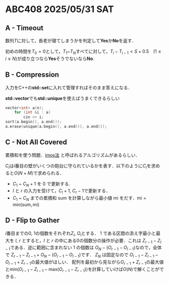 # ABC408 2025/05/31 SAT

## A - Timeout

数列$`T`$に対して，長老が寝てしまうかを判定して**Yes**か**No**を返す．

初めの時間を$`T_0 = 0`$として，$`T_1`$~$`T_N`$すべてに対して，$`T_i-T_{i-1} < S+0.5 `$　($`1 \leq i \leq N`$)が成り立つなら**Yes**そうでないなら**No**.

## B -  Compression

入力をC++の**std::set**に入れて管理すればそのまま答えになる．

**std::vector**でも**std::unique**を使えばうまくできるらしい

```cpp
vector<int> a(n);
    for (int &i : a)
        cin >> i;
sort(a.begin(), a.end());
a.erase(unique(a.begin(), a.end()), a.end());
````

## C - Not All Covered

累積和を使う問題．[imos法](https://imoz.jp/algorithms/imos_method.html) と呼ばれるアルゴリズムがあるらしい．

$`C_i`$は$i$番目の壁がいくつの砲台に守られているかを表す．以下のように$`C_i`$を求めると$`O(N+M)`$で求められる．

- $`C_1`$ ~ $`C_N+1`$ を $0$ で更新する.
- $l$ と $r$ の入力を受けて，$C_l+1$, $C_r-1$で更新する．
- $`C_1`$ ~ $`C_N`$ までの累積和 sum を計算しながら最小値 mi をだす．$`\text{mi} = \text{min}(\text{sum}, \text{mi})`$

## D - Flip to Gather

$i$番目までの$0$, $1$の個数をそれぞれ$`Z_i`$, $`O_i`$とする．
$1$ である区間の添え字最小と最大を  $l$, $r$ とすると，$l$ と $r$ の中にある$0$の個数分の操作が必要．これは $`Z_{r-1}-Z_{l-1}`$である．逆に範囲に含まれない $1$ の個数は $`O_N-(O_{r-1}-O_{l-1})`$なので，全体で $`Z_{r-1}-Z_{l-1}+O_N-(O_{r-1}-O_{l-1})`$です．
$Z_N$ は固定なので $`O_{l-1}-Z_{l-1}-O_{r-1}+Z_{r-1}`$の最大値がほしい．
配列を最初から見ながら$`O_{r-1}+Z_{r-1}`$の最大値と$`\text{min}(O_{l-1}-Z_{l-1}-\text{max}(O_{r-1}-Z_{r-1}))`$を計算していけば$`O(N)`$で解くことができる．
